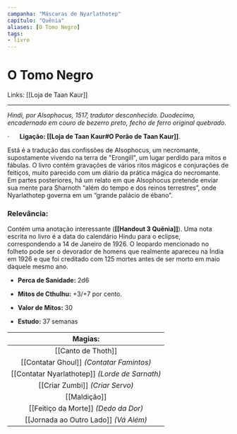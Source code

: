 ```yaml
---
campanha: "Máscaras de Nyarlathotep"
capítulo: "Quênia"
aliases: [O Tomo Negro]
tags: 
- livro
---
```


# O Tomo Negro

Links: [[Loja de Taan Kaur]]

---
_Hindi, por Alsophocus, 1517, tradutor desconhecido. Duodecimo, encadernado em couro de bezerro preto, fecho de ferro original quebrado._

·      **Ligação: [[Loja de Taan Kaur#O Porão de Taan Kaur]]**.

Está é a tradução das confissões de Alsophocus, um necromante, supostamente vivendo na terra de "Erongill", um lugar perdido para mitos e fábulas. O livro contém gravações de vários ritos mágicos e conjurações de feitiços, muito parecido com um diário da prática mágica do necromante. Em partes posteriores, há um relato em que Alsophocus pretende enviar sua mente para Sharnoth “além do tempo e dos reinos terrestres”, onde Nyarlathotep governa em um “grande palácio de ébano”.

### **Relevância**: 
Contém uma anotação interessante (**[[Handout 3 Quênia]]**). Uma nota escrita no livro é a data do calendário Hindu para o eclipse, correspondendo a 14 de Janeiro de 1926. O leopardo mencionado no folheto pode ser o devorador de homens que realmente apareceu na Índia em 1926 e que foi creditado com 125 mortes antes de ser morto em maio daquele mesmo ano.


- **Perca de Sanidade:** 2d6

- **Mitos de Cthulhu:** +3/+7 por cento.

- **Valor de Mitos:** 30

- **Estudo:** 37 semanas

|               **Magias:**                |
|:----------------------------------------:|
|              [[Canto de Thoth]]              |
|        [[Contatar Ghoul]] *(Contatar Famintos)*  |
| [[Contatar Nyarlathotep]] *(Lorde de Sarnath)* |
|           [[Criar Zumbi]] *(Criar Servo)*            |
|                 [[Maldição]]                |
|     [[Feitiço da Morte]] *(Dedo da Dor)*      |
|      [[Jornada ao Outro Lado]] *(Vá Além)*      |
